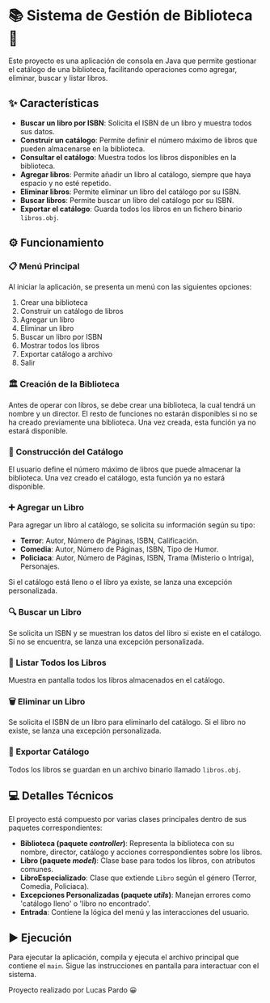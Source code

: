 # 📚 Sistema de Gestión de Biblioteca 📖

Este proyecto es una aplicación de consola en Java que permite gestionar el catálogo de una biblioteca, facilitando operaciones como agregar, eliminar, buscar y listar libros.

## ✨ Características

- **Buscar un libro por ISBN**: Solicita el ISBN de un libro y muestra todos sus datos.
- **Construir un catálogo**: Permite definir el número máximo de libros que pueden almacenarse en la biblioteca.
- **Consultar el catálogo**: Muestra todos los libros disponibles en la biblioteca.
- **Agregar libros**: Permite añadir un libro al catálogo, siempre que haya espacio y no esté repetido.
- **Eliminar libros**: Permite eliminar un libro del catálogo por su ISBN.
- **Buscar libros**: Permite buscar un libro del catálogo por su ISBN.
- **Exportar el catálogo**: Guarda todos los libros en un fichero binario `libros.obj`.

## ⚙️ Funcionamiento

### 📋 Menú Principal

Al iniciar la aplicación, se presenta un menú con las siguientes opciones:

1. Crear una biblioteca
2. Construir un catálogo de libros
3. Agregar un libro
4. Eliminar un libro
5. Buscar un libro por ISBN
6. Mostrar todos los libros
7. Exportar catálogo a archivo
8. Salir

### 🏛️ Creación de la Biblioteca

Antes de operar con libros, se debe crear una biblioteca, la cual tendrá un nombre y un director. El resto de funciones no estarán disponibles si no se ha creado previamente una biblioteca. Una vez creada, esta función ya no estará disponible.

### 📖 Construcción del Catálogo

El usuario define el número máximo de libros que puede almacenar la biblioteca. Una vez creado el catálogo, esta función ya no estará disponible.

### ➕ Agregar un Libro

Para agregar un libro al catálogo, se solicita su información según su tipo:

- **Terror**: Autor, Número de Páginas, ISBN, Calificación.
- **Comedia**: Autor, Número de Páginas, ISBN, Tipo de Humor.
- **Policiaca**: Autor, Número de Páginas, ISBN, Trama (Misterio o Intriga), Personajes.

Si el catálogo está lleno o el libro ya existe, se lanza una excepción personalizada.

### 🔍 Buscar un Libro

Se solicita un ISBN y se muestran los datos del libro si existe en el catálogo. Si no se encuentra, se lanza una excepción personalizada.

### 📜 Listar Todos los Libros

Muestra en pantalla todos los libros almacenados en el catálogo.

### 🗑️ Eliminar un Libro

Se solicita el ISBN de un libro para eliminarlo del catálogo. Si el libro no existe, se lanza una excepción personalizada.

### 💾 Exportar Catálogo

Todos los libros se guardan en un archivo binario llamado `libros.obj`.

## 💻 Detalles Técnicos

El proyecto está compuesto por varias clases principales dentro de sus paquetes correspondientes:

- **Biblioteca (paquete _controller_)**: Representa la biblioteca con su nombre, director, catálogo y acciones correspondientes sobre los libros.
- **Libro (paquete _model_)**: Clase base para todos los libros, con atributos comunes.
- **LibroEspecializado**: Clase que extiende `Libro` según el género (Terror, Comedia, Policiaca).
- **Excepciones Personalizadas (paquete _utils_)**: Manejan errores como 'catálogo lleno' o 'libro no encontrado'.
- **Entrada**: Contiene la lógica del menú y las interacciones del usuario.

## ▶️ Ejecución

Para ejecutar la aplicación, compila y ejecuta el archivo principal que contiene el `main`. Sigue las instrucciones en pantalla para interactuar con el sistema.

Proyecto realizado por Lucas Pardo 😀
